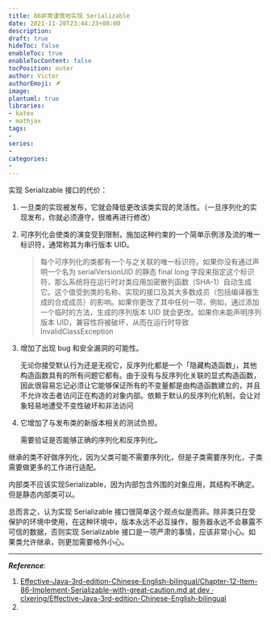 ```yaml
---
title: 86非常谨慎地实现 Serializable
date: 2021-11-20T23:44:23+08:00
description:
draft: true
hideToc: false
enableToc: true
enableTocContent: false
tocPosition: outer
author: Victor
authorEmoji: 🪶
image:
plantuml: true
libraries:
- katex
- mathjax
tags:
-
series:
-
categories:
-
---
```






实现 Serializable 接口的代价：

1. 一旦类的实现被发布，它就会降低更改该类实现的灵活性。（一旦序列化的实现发布，你就必须遵守，很难再进行修改）

2. 可序列化会使类的演变受到限制，施加这种约束的一个简单示例涉及流的唯一标识符，通常称其为串行版本 UID。

   > 每个可序列化的类都有一个与之关联的唯一标识符。如果你没有通过声明一个名为 serialVersionUID 的静态 final long 字段来指定这个标识符，那么系统将在运行时对类应用加密散列函数（SHA-1）自动生成它。这个值受到类的名称、实现的接口及其大多数成员（包括编译器生成的合成成员）的影响。如果你更改了其中任何一项，例如，通过添加一个临时的方法，生成的序列版本 UID 就会更改。如果你未能声明序列版本 UID，兼容性将被破坏，从而在运行时导致 InvalidClassException

3. 增加了出现 bug 和安全漏洞的可能性。

   无论你接受默认行为还是无视它，反序列化都是一个「隐藏构造函数」，其他构造函数具有的所有问题它都有。由于没有与反序列化关联的显式构造函数，因此很容易忘记必须让它能够保证所有的不变量都是由构造函数建立的，并且不允许攻击者访问正在构造的对象内部。依赖于默认的反序列化机制，会让对象轻易地遭受不变性破坏和非法访问

4. 它增加了与发布类的新版本相关的测试负担。

   需要验证是否能够正确的序列化和反序列化。



继承的类不好做序列化，因为父类可能不需要序列化，但是子类需要序列化，子类需要做更多的工作进行适配。

内部类不应该实现Serializable，因为内部包含外围的对象应用，其结构不确定。但是静态内部类可以。





总而言之，认为实现 Serializable 接口很简单这个观点似是而非。除非类只在受保护的环境中使用，在这种环境中，版本永远不必互操作，服务器永远不会暴露不可信的数据，否则实现 Serializable 接口是一项严肃的事情，应该非常小心。如果类允许继承，则更加需要格外小心。

---

***Reference***:

1. [Effective-Java-3rd-edition-Chinese-English-bilingual/Chapter-12-Item-86-Implement-Serializable-with-great-caution.md at dev · clxering/Effective-Java-3rd-edition-Chinese-English-bilingual](https://github.com/clxering/Effective-Java-3rd-edition-Chinese-English-bilingual/blob/dev/Chapter-12/Chapter-12-Item-86-Implement-Serializable-with-great-caution.md)
2. 
